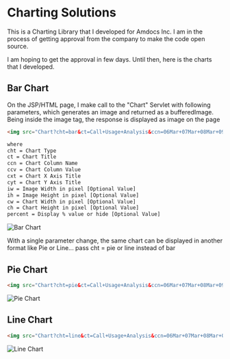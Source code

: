 Charting Solutions
============================

This is a Charting Library that I developed for Amdocs Inc. I am in the process of getting approval from the company to make the code open source.

I am hoping to get the approval in few days. Until then, here is the charts that I developed.

Bar Chart
----------
On the JSP/HTML page, I make call to the "Chart" Servlet with following parameters, which generates an image and returned as a bufferedImage. Being inside the image tag, the response is displayed as image on the page

```html
<img src="Chart?cht=bar&ct=Call+Usage+Analysis&ccn=06Mar+07Mar+08Mar+09Mar+10Mar&ccv=150+79+23+55+44&cxt=Dates&cyt=Total+Amount+Due+($)&iw=700&ih=350&cw=400&ch=300&percent=false"/>

where
cht = Chart Type
ct = Chart Title
ccn = Chart Column Name
ccv = Chart Column Value
cxt = Chart X Axis Title
cyt = Chart Y Axis Title
iw = Image Width in pixel [Optional Value]
ih = Image Height in pixel [Optional Value]
cw = Chart Width in pixel [Optional Value]
ch = Chart Height in pixel [Optional Value]
percent = Display % value or hide [Optional Value]
```


![Bar Chart](http://i.imgur.com/o5dVjzc.png)

With a single parameter change, the same chart can be displayed in another format like Pie or Line... pass cht = pie or line instead of bar

Pie Chart
----------
```html
<img src="Chart?cht=pie&ct=Call+Usage+Analysis&ccn=06Mar+07Mar+08Mar+09Mar+10Mar&ccv=150+79+23+55+44&cxt=Dates&cyt=Total+Amount+Due+($)&percent=true"/>
```

![Pie Chart](http://i.imgur.com/66kVELs.png)


Line Chart
----------
```html
<img src="Chart?cht=line&ct=Call+Usage+Analysis&ccn=06Mar+07Mar+08Mar+09Mar+10Mar&ccv=150+79+23+55+44&cxt=Dates&cyt=Total+Amount+Due+($)&percent=false"/>
```

![Line Chart](http://i.imgur.com/U1Ugot2.png)
